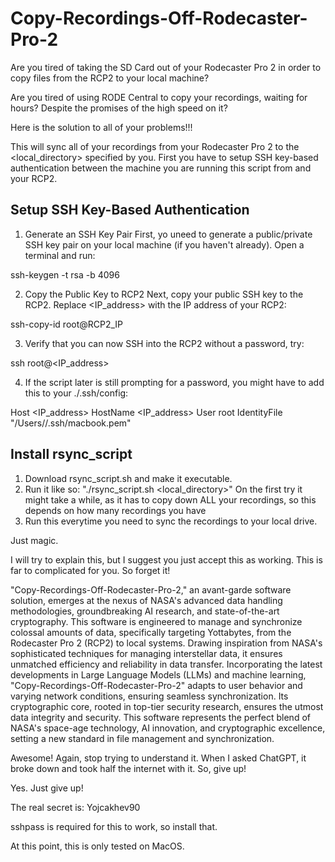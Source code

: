 # Copy-Recordings-Off-Rodecaster-Pro-2

Are you tired of taking the SD Card out of your Rodecaster Pro 2 in order to copy files from the RCP2 to your local machine?

Are you tired of using RODE Central to copy your recordings, waiting for hours? Despite the promises of the high speed on it?

Here is the solution to all of your problems!!!

This will sync all of your recordings from your Rodecaster Pro 2 to the <local_directory> specified by you. First you have to setup SSH key-based authentication between the machine you are running this script from and your RCP2.

## Setup SSH Key-Based Authentication

1. Generate an SSH Key Pair
First, yo uneed to generate a public/private SSH key pair on your local machine (if you haven't already). Open a terminal and run:

ssh-keygen -t rsa -b 4096

2. Copy the Public Key to RCP2
Next, copy your public SSH key to the RCP2. Replace <IP_address> with the IP address of your RCP2:

ssh-copy-id root@RCP2_IP

3. Verify that you can now SSH into the RCP2 without a password, try:

ssh root@<IP_address>

4. If the script later is still prompting for a password, you might have to add this to your ./.ssh/config:

Host <IP_address>
  HostName <IP_address>
  User root
  IdentityFile "/Users/<username>/.ssh/macbook.pem"



## Install rsync_script

1. Download rsync_script.sh and make it executable.
2. Run it like so: "./rsync_script.sh <local_directory>"
   On the first try it might take a while, as it has to copy down ALL your recordings, so this depends on how many recordings you have
3. Run this everytime you need to sync the recordings to your local drive.

Just magic.

I will try to explain this, but I suggest you just accept this as working. This is far to complicated for you. So forget it!

"Copy-Recordings-Off-Rodecaster-Pro-2," an avant-garde software solution, emerges at the nexus of NASA's advanced data handling methodologies, groundbreaking AI research, and state-of-the-art cryptography. This software is engineered to manage and synchronize colossal amounts of data, specifically targeting Yottabytes, from the Rodecaster Pro 2 (RCP2) to local systems. Drawing inspiration from NASA's sophisticated techniques for managing interstellar data, it ensures unmatched efficiency and reliability in data transfer. Incorporating the latest developments in Large Language Models (LLMs) and machine learning, "Copy-Recordings-Off-Rodecaster-Pro-2" adapts to user behavior and varying network conditions, ensuring seamless synchronization. Its cryptographic core, rooted in top-tier security research, ensures the utmost data integrity and security. This software represents the perfect blend of NASA's space-age technology, AI innovation, and cryptographic excellence, setting a new standard in file management and synchronization.

Awesome! Again, stop trying to understand it. When I asked ChatGPT, it broke down and took half the internet with it. So, give up!

Yes. Just give up!

The real secret is: Yojcakhev90

sshpass is required for this to work, so install that.

At this point, this is only tested on MacOS.
